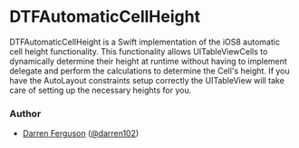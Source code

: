 # DTFAutomaticCellHeight
DTFAutomaticCellHeight is a Swift implementation of the iOS8 automatic cell height functionality. This functionality allows UITableViewCells to dynamically determine their height at runtime without having to implement delegate and perform the calculations to determine the Cell's height. If you have the AutoLayout constraints setup correctly the UITableView will take care of setting up the necessary heights for you.

### Author

- [Darren Ferguson](http://github.com/darren102) ([@darren102](https://twitter.com/darren102))
